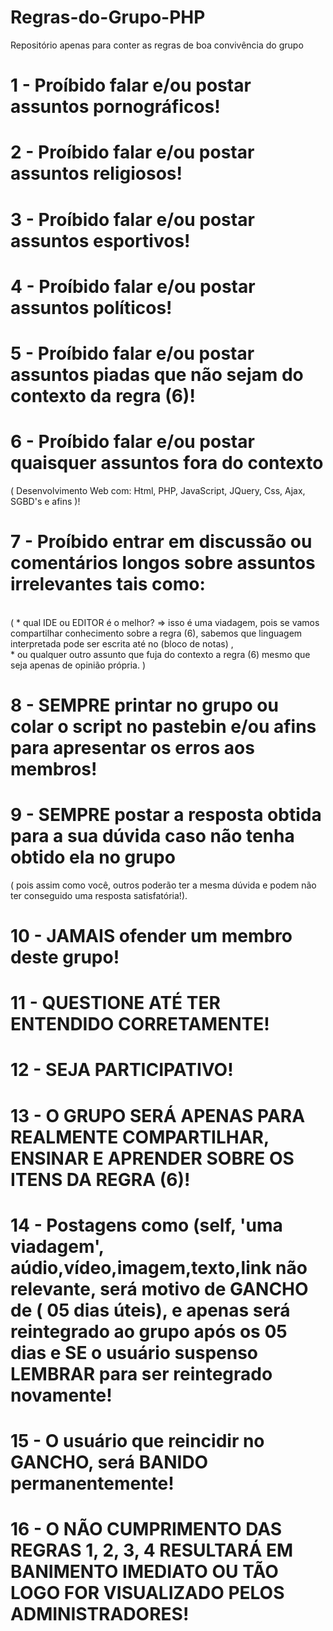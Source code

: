 # Regras-do-Grupo-PHP
Repositório apenas para conter as regras de boa convivência do grupo

# 1 - Proíbido falar e/ou postar assuntos pornográficos!
# 2 - Proíbido falar e/ou postar assuntos religiosos!
# 3 - Proíbido falar e/ou postar assuntos esportivos!
# 4 - Proíbido falar e/ou postar assuntos políticos!
# 5 - Proíbido falar e/ou postar assuntos piadas que não sejam do contexto da regra (6)!
# 6 - Proíbido falar e/ou postar quaisquer assuntos fora do contexto <br />
( Desenvolvimento Web com: Html, PHP, JavaScript, JQuery, Css, Ajax, SGBD's e afins )!
# 7 - Proíbido entrar em discussão ou comentários longos sobre assuntos irrelevantes tais como:
<br />( * qual IDE ou EDITOR é o melhor? => isso é uma viadagem, pois se vamos compartilhar conhecimento sobre a regra (6),
 sabemos que linguagem interpretada pode ser escrita até no (bloco de notas) ,<br />* ou qualquer outro assunto que fuja do contexto a regra (6) mesmo que seja apenas de opinião própria. )
# 8 - SEMPRE printar no grupo ou colar o script no pastebin e/ou afins para apresentar os erros aos membros!
# 9 - SEMPRE postar a resposta obtida para a sua dúvida caso não tenha obtido ela no grupo <br />
  ( pois assim como você, outros poderão ter a mesma dúvida e podem não ter conseguido uma resposta satisfatória!).
# 10 - JAMAIS ofender um membro deste grupo!
# 11 - QUESTIONE ATÉ TER ENTENDIDO CORRETAMENTE!
# 12 - SEJA PARTICIPATIVO!
# 13 - O GRUPO SERÁ APENAS PARA REALMENTE COMPARTILHAR, ENSINAR E APRENDER SOBRE OS ITENS DA REGRA (6)!
# 14 - Postagens como (self, 'uma viadagem', aúdio,vídeo,imagem,texto,link não relevante, será motivo de GANCHO de ( 05 dias úteis), e apenas será reintegrado ao grupo após os 05 dias e SE o usuário suspenso LEMBRAR para ser reintegrado novamente!
# 15 - O usuário que reincidir no GANCHO, será BANIDO permanentemente!
# 16 - O NÃO CUMPRIMENTO DAS REGRAS 1, 2, 3, 4 RESULTARÁ EM BANIMENTO IMEDIATO OU TÃO LOGO FOR VISUALIZADO PELOS ADMINISTRADORES!
